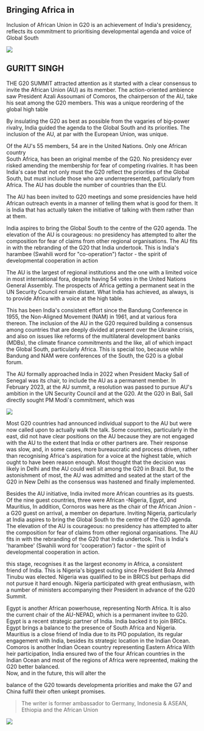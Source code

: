 ## **Bringing Africa in**

Inclusion of African Union in G20 is an achievement of India's presidency, reflects its commitment to prioritising developmental agenda and voice of Global South

![](_page_0_Picture_2.jpeg)

## GURITT SINGH

THE G20 SUMMIT attracted attention as it started with a clear consensus to invite the African Union (AU) as its member. The action-oriented ambience saw President Azali Assoumani of Comoros, the chairperson of the AU, take his seat among the G20 members. This was a unique reordering of the global high table

By insulating the G20 as best as possible from the vagaries of big-power rivalry, India guided the agenda to the Global South and its priorities. The inclusion of the AU, at par with the European Union, was unique.

Of the AU's 55 members, 54 are in the United Nations. Only one African country<br>South Africa, has been an original membe of the G20. No presidency ever risked amending the membership for fear of competing rivalries. It has been India's case that not only must the G20 reflect the priorities of the Global South, but must include those who are underrepresented, particularly from Africa. The AU has double the number of countries than the EU.

The AU has been invited to G20 meetings and some presidencies have held African outreach events in a manner of telling them what is good for them. It is India that has actually taken the initiative of talking with them rather than at them.

India aspires to bring the Global South to the centre of the G20 agenda. The elevation of the AU is courageous: no presidency has attempted to alter the composition for fear of claims from other regional organisations. The AU fits in with the rebranding of the G20 that India undertook. This is India's harambee (Swahili word for "co-operation") factor - the spirit of developmental cooperation in action

The AU is the largest of regional institutions and the one with a limited voice in most international fora, despite having 54 votes in the United Nations General Assembly. The prospects of Africa getting a permanent seat in the UN Security Council remain distant. What India has achieved, as always, is to provide Africa with a voice at the high table.

This has been India's consistent effort since the Bandung Conference in 1955, the Non-Aligned Movement (NAM) in 1961, and at various fora thereon. The inclusion of the AU in the G20 required building a consensus among countries that are deeply divided at present over the Ukraine crisis, and also on issues like reforms of the multilateral development banks (MDBs), the climate finance commitments and the like, all of which impact the Global South, particularly Africa. This is special too, because while Bandung and NAM were conferences of the South, the G20 is a global forum.

The AU formally approached India in 2022 when President Macky Sall of Senegal was its chair, to include the AU as a permanent member. In February 2023, at the AU summit, a resolution was passed to pursue AU's ambition in the UN Security Council and at the G20. At the G20 in Bali, Sall directly sought PM Modi's commitment, which was

![](_page_0_Picture_12.jpeg)

Most G20 countries had announced individual support to the AU but were now called upon to actually walk the talk. Some countries, particularly in the east, did not have clear positions on the AU because they are not engaged with the AU to the extent that India or other partners are. Their response was slow, and, in some cases, more bureaucratic and process driven, rather than recognising Africa's aspiration for a voice at the highest table, which ought to have been reason enough. Most thought that the decision was likely in Delhi and the AU could well sit among the G20 in Brazil. But, to the astonishment of most, the AU was admitted and seated at the start of the G20 in New Delhi as the consensus was hastened and finally implemented.

Besides the AU initiative, India invited more African countries as its guests. Of the nine guest countries, three were African -Nigeria, Egypt, and Mauritius, In addition, Cornoros was here as the chair of the African Jnion - a G20 guest on arrival, a member on departure. Inviting Nigeria, particularly at India aspires to bring the Global South to the centre of the G20 agenda. The elevation of the AU is courageous: no presidency has attempted to alter the composition for fear of claims from other regional organisations. The AU fits in with the rebranding of the G20 that India undertook. This is India's 'harambee' (Swahili word for 'cooperation') factor - the spirit of developmental cooperation in action.

this stage, recognises it as the largest economy in Africa, a consistent friend of India. This is Nigeria's biggest outing since President Bola Ahmed Tinubu was elected. Nigeria was qualified to be in BRICS but perhaps did not pursue it hard enough. Nigeria participated with great enthusiasm, with a number of ministers accompanying their President in advance of the G20 Summit.

Egypt is another African powerhouse, representing North Africa. It is also the current chair of the AU-NEPAD, which is a permanent invitee to G20. Egypt is a recent strategic partner of India. India backed it to join BRICs. Egypt brings a balance to the presence of South Africa and Nigeria. Mauritius is a close friend of India due to its PIO population, its regular engagement with India, besides its strategic location in the Indian Ocean. Comoros is another Indian Ocean country representing Eastern Africa With heir participation, India ensured two of the four African countries in the Indian Ocean and most of the regions of Africa were repreented, making the G20 better balanced.<br>Now, and in the future, this will alter the

balance of the G20 towards developmenta priorities and make the G7 and China fulfil their often unkept promises.

> The writer is former ambassador to Germany, Indonesia & ASEAN, Ethiopia and the African Union

![](_page_0_Picture_21.jpeg)